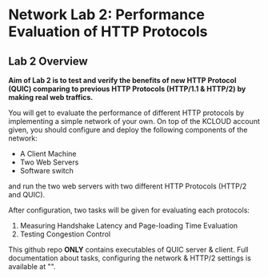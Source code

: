 # Network Lab 2: Performance Evaluation of HTTP Protocols

## Lab 2 Overview
**Aim of Lab 2 is to test and verify the benefits of new HTTP Protocol (QUIC) comparing to previous 
HTTP Protocols (HTTP/1.1 & HTTP/2) by making real web traffics.**

You will get to evaluate the performance of different HTTP protocols by implementing a simple network of your own. 
On top of the KCLOUD account given, you should configure and deploy the following components of the network:
* A Client Machine
* Two Web Servers
* Software switch

and run the two web servers with two different HTTP Protocols (HTTP/2 and QUIC).

After configuration, two tasks will be given for evaluating each protocols:
1. Measuring Handshake Latency and Page-loading Time Evaluation
2. Testing Congestion Control

This github repo **ONLY** contains executables of QUIC server & client.
Full documentation about tasks, configuring the network & HTTP/2 settings is available at "". 



